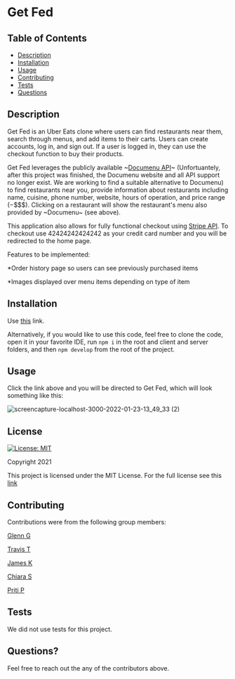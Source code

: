 # Get Fed

## Table of Contents
* [Description](#description)
* [Installation](#installation)
* [Usage](#usage)
* [Contributing](#contributing)
* [Tests](#tests)
* [Questions](#questions)

## Description

Get Fed is an Uber Eats clone where users can find restaurants near them, search through menus, and add items to their carts. Users can create accounts, log in, and sign out. If a user is logged in, they can use the checkout function to buy their products.

Get Fed leverages the publicly available ~[Documenu API](https://documenu.com/)~ (Unfortuantely, after this project was finished, the Documenu website and all API support no longer exist. We are working to find a suitable alternative to Documenu) to find restaurants near you, provide information about restaurants including name, cuisine, phone number, website, hours of operation, and price range ($-$$$$). Clicking on a restaurant will show the restaurant's menu also provided by ~Documenu~ (see above).

This application also allows for fully functional checkout using [Stripe API](https://stripe.com/docs). To checkout use 42424242424242 as your credit card number and you will be redirected to the home page.

Features to be implemented:

*Order history page so users can see previously purchased items

*Images displayed over menu items depending on type of item


## Installation
Use [this](https://get-fed-project.herokuapp.com/) link.

Alternatively, if you would like to use this code, feel free to clone the code, open it in your favorite IDE, run `npm i` in the root and client and server folders, and then `npm develop` from the root of the project.

## Usage
Click the link above and you will be directed to Get Fed, which will look something like this: 

![screencapture-localhost-3000-2022-01-23-13_49_33 (2)](https://user-images.githubusercontent.com/86434738/150693352-8c33a7ea-1d30-4c80-91cf-a8fabb7e3a03.jpg)

## License
[![License: MIT](https://img.shields.io/badge/License-MIT-red.svg)](https://opensource.org/licenses/MIT)

Copyright 2021

This project is licensed under the MIT License. For the full license see this [link](https://opensource.org/licenses/MIT)

## Contributing

Contributions were from the following group members:

[Glenn G](https://github.com/ggamb)

[Travis T](https://github.com/tygrski)

[James K](https://github.com/JustKidding22)

[Chiara S](https://github.com/ChiaraNS)

[Priti P](https://github.com/patelpr03)

## Tests
We did not use tests for this project.

## Questions?
Feel free to reach out the any of the contributors above.
